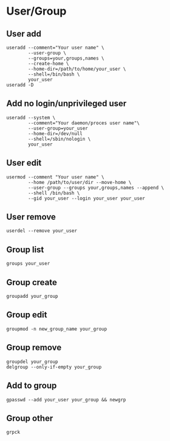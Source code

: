 # User/Group

## User add

    useradd --comment="Your user name" \
            --user-group \
            --groups=your,groups,names \
            --create-home \
            --home-dir=/path/to/home/your_user \
            --shell=/bin/bash \
            your_user
    useradd -D

## Add no login/unprivileged user

    useradd --system \
            --comment="Your daemon/proces user name"\
            --user-group=your_user
            --home-dir=/dev/null
            --shell=/sbin/nologin \
            your_user

## User edit

    usermod --comment "Your user name" \
            --home /path/to/user/dir --move-home \
            --user-group --groups your,groups,names --append \
            --shell /bin/bash \
            --gid your_user --login your_user your_user

## User remove

    userdel --remove your_user

## Group list

    groups your_user

## Group create

    groupadd your_group

## Group edit

    groupmod -n new_group_name your_group

## Group remove

    groupdel your_group
    delgroup --only-if-empty your_group

## Add to group

    gpasswd --add your_user your_group && newgrp

## Group other

    grpck
